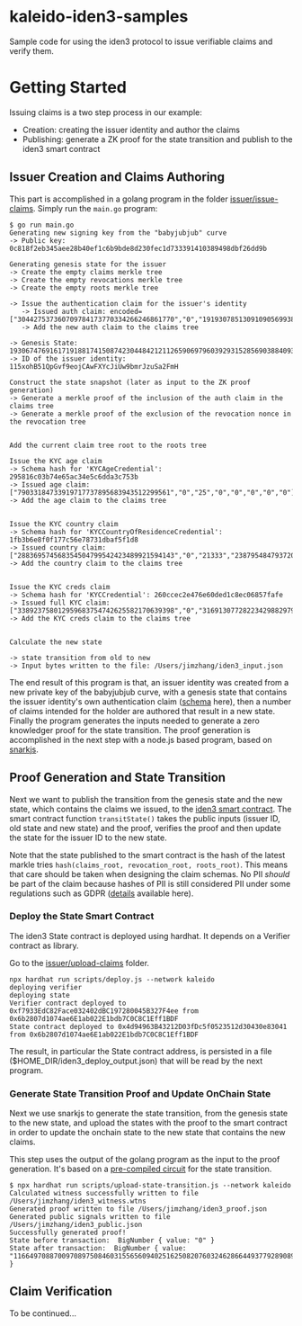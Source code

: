 # kaleido-iden3-samples

Sample code for using the iden3 protocol to issue verifiable claims and verify them.

# Getting Started

Issuing claims is a two step process in our example:

- Creation: creating the issuer identity and author the claims
- Publishing: generate a ZK proof for the state transition and publish to the iden3 smart contract

## Issuer Creation and Claims Authoring

This part is accomplished in a golang program in the folder [issuer/issue-claims](./issuer/issue-claims/). Simply run the `main.go` program:

```
$ go run main.go
Generating new signing key from the "babyjubjub" curve
-> Public key: 0c818f2eb345aee28b40ef1c6b9bde8d230fec1d733391410389498dbf26dd9b

Generating genesis state for the issuer
-> Create the empty claims merkle tree
-> Create the empty revocations merkle tree
-> Create the empty roots merkle tree

-> Issue the authentication claim for the issuer's identity
   -> Issued auth claim: encoded=["304427537360709784173770334266246861770","0","19193078513091090569938980098530893130676186200521453179047524649910266768883","12603187543654490644502531250373959395204698526200642479217027199547846131980","1","0","0","0"]
   -> Add the new auth claim to the claims tree

-> Genesis State: 19306747691617191881741508742304484212112659069796039293152856903884093040265
-> ID of the issuer identity: 115xohB51QpGvf9eojCAwFXYcJiUw9bmrJzuSa2FmH

Construct the state snapshot (later as input to the ZK proof generation)
-> Generate a merkle proof of the inclusion of the auth claim in the claims tree
-> Generate a merkle proof of the exclusion of the revocation nonce in the revocation tree


Add the current claim tree root to the roots tree

Issue the KYC age claim
-> Schema hash for 'KYCAgeCredential': 295816c03b74e65ac34e5c6dda3c753b
-> Issued age claim: ["79033184733919717737895683943512299561","0","25","0","0","0","0","0"]
-> Add the age claim to the claims tree


Issue the KYC country claim
-> Schema hash for 'KYCCountryOfResidenceCredential': 1fb3b6e8f0f177c56e78731dbaf5f1d8
-> Issued country claim: ["288369574568354504799542423489921594143","0","21333","2387954847937209828280248043093287993223726259666336443989","0","0","0","0"]
-> Add the country claim to the claims tree


Issue the KYC creds claim
-> Schema hash for 'KYCCredential': 260ccec2e476e60ded1c8ec06857fafe
-> Issued full KYC claim: ["338923758012959683754742625582170639398","0","31691307728223429882979181890","16409611496416179189386577045636576920385","0","0","21333","367285800500154616598425773395044450553314396878965345179264319476807986"]
-> Add the KYC creds claim to the claims tree


Calculate the new state

-> state transition from old to new
-> Input bytes written to the file: /Users/jimzhang/iden3_input.json
```

The end result of this program is that, an issuer identity was created from a new private key of the babyjubjub curve, with a genesis state that contains the issuer identity's own authentication claim ([schema](https://github.com/iden3/claim-schema-vocab/blob/main/schemas/json-ld/auth.json-ld) here), then a number of claims intended for the holder are authored that result in a new state. Finally the program generates the inputs needed to generate a zero knowledger proof for the state transition. The proof generation is accomplished in the next step with a node.js based program, based on [snarkjs](https://github.com/iden3/snarkjs).

## Proof Generation and State Transition

Next we want to publish the transition from the genesis state and the new state, which contains the claims we issued, to the [iden3 smart contract](./issuer/upload-claims/contracts/State.sol). The smart contract function `transitState()` takes the public inputs (issuer ID, old state and new state) and the proof, verifies the proof and then update the state for the issuer ID to the new state.

Note that the state published to the smart contract is the hash of the latest markle tries `hash(claims_root, revocation_root, roots_root)`. This means that care should be taken when designing the claim schemas. No PII _should_ be part of the claim because hashes of PII is still considered PII under some regulations such as GDPR ([details](https://legalconsortium.org/uncategorized/how-does-the-eus-gdpr-view-hashed-data-on-the-blockchain/#:~:text=The%20GDPR%20does%20not%20apply,linkability%E2%80%9D%20of%20an%20unreadable%20hash) available here).

### Deploy the State Smart Contract

The iden3 State contract is deployed using hardhat. It depends on a Verifier contract as library.

Go to the [issuer/upload-claims](./issuer/upload-claims/) folder.

```
npx hardhat run scripts/deploy.js --network kaleido
deploying verifier
deploying state
Verifier contract deployed to 0xf7933EdC82Face032402dBC197280045B327F4ee from 0x6b2807d1074ae6E1ab022E1bdb7C0C8C1Eff1BDF
State contract deployed to 0x4d94963B43212D03fDc5f0523512d30430e83041 from 0x6b2807d1074ae6E1ab022E1bdb7C0C8C1Eff1BDF
```

The result, in particular the State contract address, is persisted in a file ($HOME_DIR/iden3_deploy_output.json) that will be read by the next program.

### Generate State Transition Proof and Update OnChain State

Next we use snarkjs to generate the state transition, from the genesis state to the new state, and upload the states with the proof to the smart contract in order to update the onchain state to the new state that contains the new claims.

This step uses the output of the golang program as the input to the proof generation. It's based on a [pre-compiled circuit](https://github.com/iden3/circuits/blob/master/circuits/lib/stateTransition.circom) for the state transition.

```
$ npx hardhat run scripts/upload-state-transition.js --network kaleido
Calculated witness successfully written to file /Users/jimzhang/iden3_witness.wtns
Generated proof written to file /Users/jimzhang/iden3_proof.json
Generated public signals written to file /Users/jimzhang/iden3_public.json
Successfully generated proof!
State before transaction:  BigNumber { value: "0" }
State after transaction:  BigNumber { value: "11664970887009708975084603155656094025162508207603246286644937792890894779539" }
```

## Claim Verification

To be continued...
